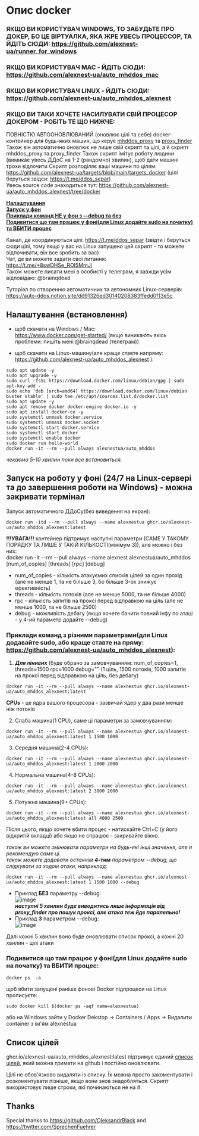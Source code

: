 # Опис docker

### ЯКЩО ВИ КОРИСТУВАЧ WINDOWS, ТО ЗАБУДЬТЕ ПРО ДОКЕР, БО ЦЕ ВІРТУАЛКА, ЯКА ЖРЕ УВЕСЬ ПРОЦЕССОР, ТА ЙДІТЬ СЮДИ: https://github.com/alexnest-ua/runner_for_windows  
### ЯКЩО ВИ КОРИСТУВАЧ MAC - ЙДІТЬ СЮДИ: https://github.com/alexnest-ua/auto_mhddos_mac
### ЯКЩО ВИ КОРИСТУВАЧ LINUX - ЙДІТЬ СЮДИ: https://github.com/alexnest-ua/auto_mhddos_alexnest
  
### ЯКЩО ВИ ТАКИ ХОЧЕТЕ НАСИЛУВАТИ СВІЙ ПРОЦЕСОР ДОКЕРОМ - РОБІТЬ ТЕ ЩО НИЖЧЕ:  

ПОВНІСТЮ АВТООНОВЛЮВАНИЙ (оновлює цілі та себе) docker-контейнер для будь-яких машин, що керує [mhddos_proxy](https://github.com/porthole-ascend-cinnamon/mhddos_proxy) та [proxy_finder](https://github.com/porthole-ascend-cinnamon/proxy_finder)   
Також він автоматично оновлює не лише свій скрипт та цілі, а й скрипт mhddos_proxy та proxy_finder 
Також скрипт імітує роботу людини (вимикає увесь ДДоС на 1-2 (рандомно) хвилин), щоб дати машині трохи відпочити
Скрипт розподіляє ваші машини по цілям: https://github.com/alexnest-ua/targets/blob/main/targets_docker (цілі беруться звідси: https://t.me/ddos_separ)  
Увесь source code знаходиться тут: https://github.com/alexnest-ua/auto_mhddos_alexnest/tree/docker  
  
[**Налаштування**](#%D0%BD%D0%B0%D0%BB%D0%B0%D1%88%D1%82%D1%83%D0%B2%D0%B0%D0%BD%D0%BD%D1%8F-%D0%B2%D1%81%D1%82%D0%B0%D0%BD%D0%BE%D0%B2%D0%BB%D0%B5%D0%BD%D0%BD%D1%8F)  
[**Запуск у фон**](#%D0%B7%D0%B0%D0%BF%D1%83%D1%81%D0%BA-%D0%BD%D0%B0-%D1%80%D0%BE%D0%B1%D0%BE%D1%82%D1%83-%D1%83-%D1%84%D0%BE%D0%BD%D1%96-247-%D0%BD%D0%B0-linux-%D1%81%D0%B5%D1%80%D0%B2%D0%B5%D1%80%D1%96-%D1%82%D0%B0-%D0%B4%D0%BE-%D0%B7%D0%B0%D0%B2%D0%B5%D1%80%D1%88%D0%B5%D0%BD%D0%BD%D1%8F-%D1%80%D0%BE%D0%B1%D0%BE%D1%82%D0%B8-%D0%BD%D0%B0-windows---%D0%BC%D0%BE%D0%B6%D0%BD%D0%B0-%D0%B7%D0%B0%D0%BA%D1%80%D0%B8%D0%B2%D0%B0%D1%82%D0%B8-%D1%82%D0%B5%D1%80%D0%BC%D1%96%D0%BD%D0%B0%D0%BB)  
[**Приклади команд НЕ у фон з --debug та без**](#%D0%BF%D1%80%D0%B8%D0%BA%D0%BB%D0%B0%D0%B4%D0%B8-%D0%BA%D0%BE%D0%BC%D0%B0%D0%BD%D0%B4-%D0%B7-%D1%80%D1%96%D0%B7%D0%BD%D0%B8%D0%BC%D0%B8-%D0%BF%D0%B0%D1%80%D0%B0%D0%BC%D0%B5%D1%82%D1%80%D0%B0%D0%BC%D0%B8%D0%B4%D0%BB%D1%8F-linux-%D0%B4%D0%BE%D0%B4%D0%B0%D0%B2%D0%B0%D0%B9%D1%82%D0%B5-sudo-%D0%B0%D0%B1%D0%BE-%D0%BA%D1%80%D0%B0%D1%89%D0%B5-%D1%81%D1%82%D0%B0%D0%B2%D1%82%D0%B5-%D0%BD%D0%B0-%D0%BF%D1%80%D1%8F%D0%BC%D1%83-httpsgithubcomalexnest-uaauto_mhddos_alexnest)  
[**Подивитися що там працює у фоні(для Linux додайте sudo на початку) та ВБИТИ процес**](#%D0%BF%D0%BE%D0%B4%D0%B8%D0%B2%D0%B8%D1%82%D0%B8%D1%81%D1%8F-%D1%89%D0%BE-%D1%82%D0%B0%D0%BC-%D0%BF%D1%80%D0%B0%D1%86%D1%8E%D1%94-%D1%83-%D1%84%D0%BE%D0%BD%D1%96%D0%B4%D0%BB%D1%8F-linux-%D0%B4%D0%BE%D0%B4%D0%B0%D0%B9%D1%82%D0%B5-sudo-%D0%BD%D0%B0-%D0%BF%D0%BE%D1%87%D0%B0%D1%82%D0%BA%D1%83-%D1%82%D0%B0-%D0%B2%D0%B1%D0%B8%D1%82%D0%B8-%D0%BF%D1%80%D0%BE%D1%86%D0%B5%D1%81)

Канал, де координуються цілі: https://t.me/ddos_separ (звідти і беруться сюди цілі, тому якщо у вас на Linux запущено цей скрипт - то можете відпочивати, він все зробить за вас)  
Чат, де ви можете задати свої питання: https://t.me/+8swDHSe_ROI5MmJi  
Також можете писати мені в особисті у телеграм, я завжди усім відповідаю: @brainqdead  
  
Туторіал по створенню автоматичних та автономних Linux-серверів: https://auto-ddos.notion.site/dd91326ed30140208383ffedd0f13e5c  

## Налаштування (встановлення)
  
* щоб скачати на Windows / Mac:  
https://www.docker.com/get-started/ (якщо виникають якісь проблеми: пишіть мені @brainqdead (телеграм))

* щоб скачати на Linux-машину(але краще ставте напряму: https://github.com/alexnest-ua/auto_mhddos_alexnest ):  
```
sudo apt update -y
sudo apt upgrade -y
sudo curl -fsSL https://download.docker.com/linux/debian/gpg | sudo apt-key add -
sudo echo 'deb [arch=amd64] https://download.docker.com/linux/debian buster stable' | sudo tee /etc/apt/sources.list.d/docker.list
sudo apt update -y
sudo apt remove docker docker-engine docker.io -y
sudo apt install docker-ce -y
sudo systemctl unmask docker.service
sudo systemctl unmask docker.socket
sudo systemctl start docker.service
sudo systemctl start docker
sudo systemctl enable docker
sudo docker run hello-world
docker run -it --rm --pull always alexnestua/auto_mhddos
```
  
*чекаємо 5-10 хвилин поки все встановиться.*  

## Запуск на роботу у фоні (24/7 на Linux-сервері та до завершення роботи на Windows) - можна закривати термінал
Запуск автоматичного ДДоСу(без виведення на екран):  
```
docker run -itd --rm --pull always --name alexnestua ghcr.io/alexnest-ua/auto_mhddos_alexnest:latest 
```

**!!!УВАГА!!!** контейнер підтримує наступні параметри (САМЕ У ТАКОМУ ПОРЯДКУ ТА ЛИШЕ У ТАКІЙ КІЛЬКОСТІ(мінімум 3)), але можно і без них:  
docker run -it --rm --pull always --name alexnest alexnestua/auto_mhddos [num_of_copies] [threads] [rpc] [debug]  
- num_of_copies - кількість атакуємих списків цілей за один прохід (але не менше 1, та не більше 3, бо більше 3-ох знижує ефективність)
- threads - кількість потоків (але не менше 5000, та не більше 4000)
- rpc - кількість запитів на проксі перед відправкою на ціль (але не менше 1000, та не більше 2500)
- debug - можливість дебагу (якщо хочете бачити повний інфу по атаці - у 4-ий параметр додайте --debug)
  
### Приклади команд з різними параметрами(для Linux додавайте sudo, або краще ставте на пряму: https://github.com/alexnest-ua/auto_mhddos_alexnest):

1. ***Для лінивих*** (буде обрано за замовчуванням: num_of_copies=1, threads=1500 rpc=1000 debug="" (1 ціль, 1500 потоків, 1000 запитів на проксі перед відправкою на ціль, без дебагу)
```
docker run -it --rm --pull always --name alexnestua ghcr.io/alexnest-ua/auto_mhddos_alexnest:latest
```
**CPUs** - це ядра вашого процесора - зазвичай ядер у два рази менше ніж потоків

2. Слаба машина(1 CPU), саме ці параметри за замовчуванням:
```
docker run -it --rm --pull always --name alexnestua ghcr.io/alexnest-ua/auto_mhddos_alexnest:latest 1 1500 1000
```

3. Середня машина(2-4 CPUs):
```
docker run -it --rm --pull always --name alexnestua ghcr.io/alexnest-ua/auto_mhddos_alexnest:latest 1 2000 2000
```

4. Нормальна машина(4-8 CPUs):
```
docker run -it --rm --pull always --name alexnestua ghcr.io/alexnest-ua/auto_mhddos_alexnest:latest 2 3000 2000
```

5. Потужна машина(9+ CPUs):
```
docker run -it --rm --pull always --name alexnestua ghcr.io/alexnest-ua/auto_mhddos_alexnest:latest all 4000 2500
```

Після цього, якщо хочете вбити процес - натискайте Ctrl+C  (у його відкритій вкладці) або якщо не спрацює - закривайте вікно.  

*також ви можете змінювати параметри на будь-які інші значення, але я рекомендую саме ці.*  
*також можете додавати останнім **4-тим** параметром --debug, що слідкувати за ходом атаки, наприклад:*  
```
docker run -it --rm --pull always --name alexnestua ghcr.io/alexnest-ua/auto_mhddos_alexnest:latest 1 1500 1000 --debug
```

* Приклад **БЕЗ** параметру --debug:  
![image](https://user-images.githubusercontent.com/74729549/168069087-1d1d641e-4ded-43b8-99e4-1d0688e3d2f0.png)  
***наступні 5 хвилин буде виводитись лише інформація від proxy_finder про пошук проксі, але атака теж йде паралельно!***  
* Приклад **З** параметром --debug:  
![image](https://user-images.githubusercontent.com/74729549/168068441-0be60ba6-49c7-41de-a89c-c50410a50fef.png)  

Далі кожні 5 хвилин воно буде оновлювати список проксі, а кожні 20 хвилин - цілі атаки    

### Подивитися що там працює у фоні(для Linux додайте sudo на початку) та ВБИТИ процес:  
```shell
docker ps  -a
```
щоб вбити запущені раніше фонові Docker підпроцеси на Linux прописуєте:  
```shell
sudo docker kill $(docker ps -aqf name=alexnestua)
```
або на Windows зайти у Docker Dekstop -> Containers / Apps -> Видалити container з ім'ям alexnestua



## Список цілей  

  
ghcr.io/alexnest-ua/auto_mhddos_alexnest:latest підтримує єдиний [список цілей](https://github.com/alexnest-ua/targets/blob/main/targets_docker), який можна тримати на github і постійно оновлювати.  
  
    
Цілі не обов'язково видаляти із списку. Їх можна просто закоментувати і розкоментувати пізніше, якщо вони знов знадобляться. Скрипт використовує лише строки, які починаються не на #.  

## Thanks

Special thanks to https://github.com/OleksandrBlack and https://twitter.com/SprechenFuehrer  

